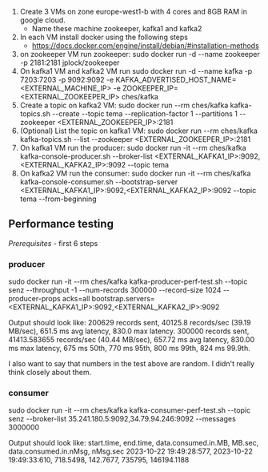 1. Create 3 VMs on zone europe-west1-b with 4 cores and 8GB RAM in google cloud.
    - Name these machine zookeeper, kafka1 and kafka2
2. In each VM install docker using the following steps
    - https://docs.docker.com/engine/install/debian/#installation-methods
3. on zookeeper VM run zookeeper: sudo docker run -d --name zookeeper -p 2181:2181 jplock/zookeeper
4. On kafka1 VM and kafka2 VM run sudo docker run -d --name kafka -p 7203:7203 -p 9092:9092 -e KAFKA_ADVERTISED_HOST_NAME=<EXTERNAL_MACHINE_IP> -e ZOOKEEPER_IP=<EXTERNAL_ZOOKEEPER_IP> ches/kafka
5. Create a topic on kafka2 VM: sudo docker run --rm ches/kafka kafka-topics.sh --create --topic tema --replication-factor 1 --partitions 1 --zookeeper <EXTERNAL_ZOOKEEPER_IP>:2181
6. (Optional) List the topic on kafka1 VM: sudo docker run --rm ches/kafka kafka-topics.sh --list --zookeeper <EXTERNAL_ZOOKEEPER_IP>:2181
7. On kafka1 VM run the producer: sudo docker run -it --rm ches/kafka kafka-console-producer.sh --broker-list <EXTERNAL_KAFKA1_IP>:9092,<EXTERNAL_KAFKA2_IP>:9092 --topic tema
8. On kafka2 VM run the consumer: sudo docker run -it --rm ches/kafka kafka-console-consumer.sh --bootstrap-server <EXTERNAL_KAFKA1_IP>:9092,<EXTERNAL_KAFKA2_IP>:9092 --topic tema --from-beginning

## Performance testing
*Prerequisites* - first 6 steps

### producer
sudo docker run -it --rm ches/kafka kafka-producer-perf-test.sh --topic senz --throughput -1 --num-records 300000 --record-size 1024 --producer-props acks=all bootstrap.servers=<EXTERNAL_KAFKA1_IP>:9092,<EXTERNAL_KAFKA2_IP>:9092

Output should look like:
200629 records sent, 40125.8 records/sec (39.19 MB/sec), 651.5 ms avg latency, 830.0 max latency.
300000 records sent, 41413.583655 records/sec (40.44 MB/sec), 657.72 ms avg latency, 830.00 ms max latency, 675 ms 50th, 770 ms 95th, 800 ms 99th, 824 ms 99.9th.

I also want to say that numbers in the test above are random. I didn't really think closely about them.

### consumer
sudo docker run -it --rm ches/kafka kafka-consumer-perf-test.sh --topic senz --broker-list 35.241.180.5:9092,34.79.94.246:9092 --messages 3000000

Output should look like:
start.time, end.time, data.consumed.in.MB, MB.sec, data.consumed.in.nMsg, nMsg.sec
2023-10-22 19:49:28:577, 2023-10-22 19:49:33:610, 718.5498, 142.7677, 735795, 146194.1188